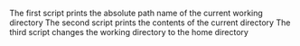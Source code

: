 The first script prints the absolute path name of the current working directory
The second script prints the contents of the current directory
The third script changes the working directory to the home directory

